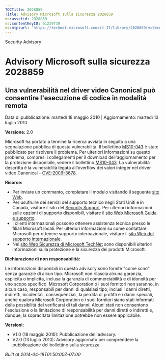 ```yaml
---
TOCTitle: 2028859
Title: Advisory Microsoft sulla sicurezza 2028859
ms:assetid: 2028859
ms:contentKeyID: 61239730
ms:mtpsurl: 'https://technet.microsoft.com/it-IT/library/2028859(v=Security.10)'
---
```


Security Advisory

Advisory Microsoft sulla sicurezza 2028859
==========================================

Una vulnerabilità nel driver video Canonical può consentire l'esecuzione di codice in modalità remota
-----------------------------------------------------------------------------------------------------

Data di pubblicazione: martedì 18 maggio 2010 | Aggiornamento: martedì 13 luglio 2010

**Versione:** 2.0

Microsoft ha portato a termine la ricerca avviata in seguito a una segnalazione pubblica di questa vulnerabilità. Il bollettino [MS10-043](http://technet.microsoft.com/it-it/security/default.aspx) è stato pubblicato per risolvere il problema. Per ulteriori informazioni su questo problema, compresi i collegamenti per il download dell'aggiornamento per la protezione disponibile, vedere il bollettino [MS10-043](http://technet.microsoft.com/it-it/security/default.aspx). La vulnerabilità descritta è la vulnerabilità legata all'overflow dei valori integer nel driver video Canonical - [CVE-2009-3678](http://www.cve.mitre.org/cgi-bin/cvename.cgi?name=cve-2009-3678).

**Risorse:**

-   Per inviare un commento, completare il modulo visitando il seguente [sito Web](https://support.microsoft.com/common/survey.aspx?scid=sw;en;1257&amp;showpage=1&amp;ws=technet&amp;sd=tech).
-   Per usufruire dei servizi del supporto tecnico negli Stati Uniti e in Canada, visitare il sito del [Security Support](http://www.microsoft.com/italy/athome/security/support/default.mspx). Per ulteriori informazioni sulle opzioni di supporto disponibili, visitare il [sito Web Microsoft Guida e supporto](http://support.microsoft.com).
-   I clienti internazionali possono ottenere assistenza tecnica presso le filiali Microsoft locali. Per ulteriori informazioni su come contattare Microsoft per ottenere supporto internazionale, visitare il [sito Web del supporto internazionale](http://support.microsoft.com/?ln=itcommon/international.aspx).
-   Nel [sito Web Sicurezza di Microsoft TechNet](http://technet.microsoft.com/it-it/security/default.aspx) sono disponibili ulteriori informazioni sulla protezione e la sicurezza dei prodotti Microsoft.

**Dichiarazione di non responsabilità:**

Le informazioni disponibili in questo advisory sono fornite "come sono" senza garanzie di alcun tipo. Microsoft non rilascia alcuna garanzia, esplicita o implicita, inclusa la garanzia di commerciabilità e di idoneità per uno scopo specifico. Microsoft Corporation o i suoi fornitori non saranno, in alcun caso, responsabili per danni di qualsiasi tipo, inclusi i danni diretti, indiretti, incidentali, consequenziali, la perdita di profitti e i danni speciali, anche qualora Microsoft Corporation o i suoi fornitori siano stati informati della possibilità del verificarsi di tali danni. Alcuni stati non consentono l'esclusione o la limitazione di responsabilità per danni diretti o indiretti e, dunque, la sopracitata limitazione potrebbe non essere applicabile.

**Versioni:**

-   V1.0 (18 maggio 2010): Pubblicazione dell'advisory.
-   V2.0 (13 luglio 2010): Advisory aggiornato per comprendere la pubblicazione del bollettino sulla sicurezza.

*Built at 2014-04-18T01:50:00Z-07:00*
